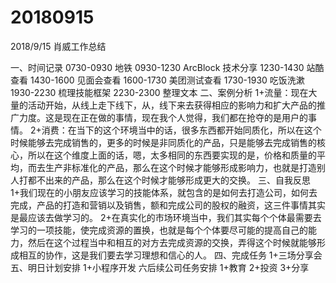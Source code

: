 # 20180915

2018/9/15 肖威工作总结

一、时间记录
0730-0930 地铁
0930-1230 ArcBlock 技术分享
1230-1430 站酷查看
1430-1600 见面会查看
1600-1730 美团测试查看
1730-1930 吃饭洗漱
1930-2230 梳理技能框架
2230-2300 整理文本
二、案例分析
1+流量：现在大量的活动开始，从线上走下线下，从，线下来去获得相应的影响力和扩大产品的推广力度。这是现在正在做的事情，现在我个人觉得，我们都在抢夺的是用户的事情。
2+消费：在当下的这个环境当中的话，很多东西都开始同质化，所以在这个时候能够去完成销售的，更多的时候是非同质化的产品，只是能够去完成销售的核心，所以在这个维度上面的话，嗯，太多相同的东西要实现的是，价格和质量的平均，而去生产非标准化的产品，那么在这个时候才能够形成影响力，也就是打造别人打都不出来的产品，那么在这个时候才能够形成更大的交换。
三、自我反思
1+我们现在的小朋友应该学习的技能体系，就包含的是如何去打造公司，如何去完成，产品的打造和营销以及销售，额和完成公司的股权的融资，这三件事情其实是最应该去做学习的。
2+在真实化的市场环境当中，我们其实每个个体最需要去学习的一项技能，使完成资源的置换，也就是每个个体要尽可能的提高自己的能力，然后在这个过程当中和相互的对方去完成资源的交换，弄得这个时候就能够形成相互的协作，这是我们要去学习理想和信心的人。
四、完成任务
1+三场分享会
五、明日计划安排
1+小程序开发
六后续公司任务安排
1+教育 2+投资 3+分享

